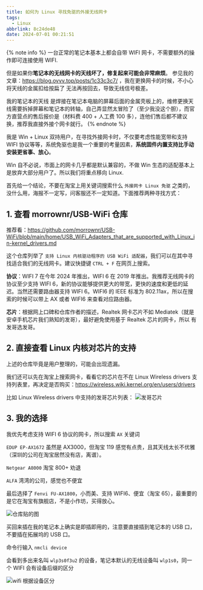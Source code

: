```yaml
---
title: 如何为 Linux 寻找免驱的外接无线网卡
tags:
  - Linux
abbrlink: 8c24de48
date: 2024-07-01 00:21:51
---
```


{% note info %}
一台正常的笔记本基本上都会自带 WIFI 网卡，不需要额外的操作即可连接使用 WIFI. 

但是如果你**笔记本的无线网卡的天线坏了，修复起来可能会非常麻烦**。
参见我的文章：https://blog.ovvv.top/posts/1c33c3c7/ ，我在更换网卡的时候，不小心将天线的金属扣给按扁了 无法再按回去，导致无线信号极差。

我的笔记本的天线 是焊接在笔记本电脑的屏幕后面的金属壳板上的，维修更换天线需要拆掉屏幕和笔记本的转轴，自己弄显然太冒险了（至少我没这个胆），而官方直营点的售后报价是（材料费 400 + 人工费 100 多），连他们售后都不建议换，推荐我直接外接个网卡就行。
{% endnote %}

我是 Win + Linux 双持用户，在寻找外接网卡时，不仅要考虑性能宽带和支持 WIFI 协议等等，系统免驱也是我一个重要的考量因素，**系统固件内置支持比手动安装更省事、放心**。

Win 自不必说，市面上的网卡几乎都是默认兼容的，不做 Win 生态的适配基本上是放弃大部分用户了。所以我们将重点移向 Linux.

首先给一个结论，不要在淘宝上用关键词搜索什么 `外接网卡 Linux 免驱` 之类的，没什么用，海报不一定写，问客服还不一定知道。下面推荐两种寻找方式：

## 1. 查看 morrownr/USB-WiFi 仓库

推荐看：https://github.com/morrownr/USB-WiFi/blob/main/home/USB_WiFi_Adapters_that_are_supported_with_Linux_in-kernel_drivers.md

这个仓库列举了 `支持 Linux 内核驱动程序的 USB WiFi 适配器`，我们可以在其中寻找适合我们的无线网卡。建议快捷键 `CTRL + F` 在网页上搜索。

**协议**：WIFI 7 在今年 2024 年推出，WIFI 6 在 2019 年推出。我推荐无线网卡的协议至少支持 WIFI 6，新的协议能够提供更大的带宽，更快的速度和更低的延迟。当然还需要路由器支持 WIFI 6。WIFI6 的 IEEE 标准为 802.11ax，所以在搜索的时候可以带上 AX 或者 WIFI6 来查看对应路由器。

**芯片**：根据网上口碑和仓库作者的描述，Realtek 网卡芯片不如 Mediatek（就是安卓手机芯片我们熟知的发哥），最好避免使用基于 Realtek 芯片的网卡，所以 有发哥选发哥。

## 2. 直接查看 Linux 内核对芯片的支持

上述的仓库毕竟是用户整理的，可能会出现遗漏。

我们还可以先在淘宝上搜索网卡，看看它的芯片在不在 Linux Wireless drivers 支持列表里，再决定是否购买：https://wireless.wiki.kernel.org/en/users/drivers

比如 Linux Wireless drivers 中支持的发哥芯片列表：
![发哥芯片](https://pica.zhimg.com/80/v2-0abcbc913a3aa0a6a8a228208401ffbe_1440w.webp)

## 3. 我的选择

我优先考虑支持 WIFI 6 协议的网卡，所以搜索 `AX` 关键词

`EDUP EP-AX1672` 虽然是 AX3000，但淘宝 119 感觉有点贵，且其天线太长不优雅（深圳的公司在淘宝居然没有店，离谱）。

`Netgear A8000` 淘宝 800+ 劝退

`ALFA` 湾湾的公司，感觉也不便宜

最后选择了 `Fenvi FU-AX1800`，小而美、支持 WIFI6、便宜（淘宝 65），最重要的是它在淘宝有旗舰店，不是小作坊，买得放心。

![仓库贴的图](https://picx.zhimg.com/80/v2-ea16261fb0b08d34e893b293b053687a_1440w.webp)

买回来插在我的笔记本上确实是即插即用的，注意要直接插到笔记本的 USB 口，不要插在拓展坞的 USB 口。

命令行输入 `nmcli device`

会看到多出来名叫 `wlp3s0f3u2` 的设备，笔记本默认的无线设备叫 `wlp1s0`，同一个 WIFI 会有设备后缀的区分

![wifi 根据设备区分](https://picx.zhimg.com/80/v2-b94fc9eb9d14797f918587eda0c1ab04_1440w.png)
